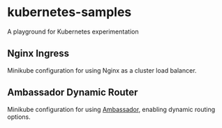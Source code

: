 # kubernetes-samples

A playground for Kubernetes experimentation

## Nginx Ingress

Minikube configuration for using Nginx as a cluster load balancer.

## Ambassador Dynamic Router

Minikube configuration for using [Ambassador](https://www.getambassador.io/), enabling dynamic routing options.
